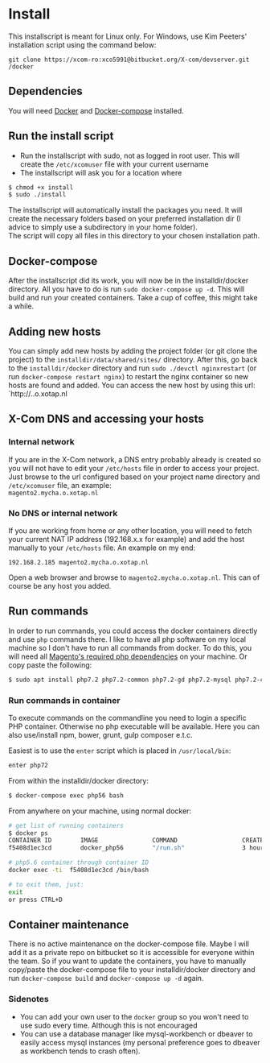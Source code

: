# Install
This installscript is meant for Linux only. For Windows, use Kim Peeters' installation script using the command below:
```
git clone https://xcom-ro:xco5991@bitbucket.org/X-com/devserver.git /docker
```
## Dependencies
You will need [Docker](https://docs.docker.com/install/) and [Docker-compose](https://docs.docker.com/compose/install/) installed.

## Run the install script
* Run the installscript with sudo, not as logged in root user. This will create the `/etc/xcomuser` file with your current username
* The installscript will ask you for a location where 
```bash
$ chmod +x install
$ sudo ./install
```
The installscript will automatically install the packages you need. It will create the necessary folders based on your preferred installation dir (I advice to simply use a subdirectory in your home folder).  
The script will copy all files in this directory to your chosen installation path.

## Docker-compose
After the installscript did its work, you will now be in the installdir/docker directory. All you have to do is run `sudo docker-compose up -d`. This will build and run your created containers. Take a cup of coffee, this might take a while.

## Adding new hosts
You can simply add new hosts by adding the project folder (or git clone the project) to the `installdir/data/shared/sites/` directory. After this, go back to the `installdir/docker` directory and run `sudo ./devctl nginxrestart` (or run `docker-compose restart nginx`) to restart the nginx container so new hosts are found and added. You can access the new host by using this url: `http://<host>.<xcomuser>.o.xotap.nl

## X-Com DNS and accessing your hosts
### Internal network
If you are in the X-Com network, a DNS entry probably already is created so you will not have to edit your `/etc/hosts` file in order to access your project. Just browse to the url configured based on your project name directory and `/etc/xcomuser` file, an example:  
`magento2.mycha.o.xotap.nl`

### No DNS or internal network
If you are working from home or any other location, you will need to fetch your current NAT IP address (192.168.x.x for example) and add the host manually to your `/etc/hosts` file. An example on my end:
```
192.168.2.185 magento2.mycha.o.xotap.nl
```
Open a web browser and browse to `magento2.mycha.o.xotap.nl`. This can of course be any host you added.

## Run commands
In order to run commands, you could access the docker containers directly and use `php` commands there. I like to have all php software on my local machine so I don't have to run all commands from docker. To do this, you will need all [Magento's required php dependencies](https://devdocs.magento.com/guides/v2.3/install-gde/system-requirements-tech.html#required-php-extensions) on your machine.
Or copy paste the following:
```bash
$ sudo apt install php7.2 php7.2-common php7.2-gd php7.2-mysql php7.2-curl php7.2-intl php7.2-xsl php7.2-mbstring php7.2-zip php7.2-bcmath php7.2-iconv php7.2-soap phpunit
```


### Run commands in container
To execute commands on the commandline you need to login a specific PHP container. Otherwise no php executable will be available. Here you can also use/install npm, bower, grunt, gulp composer e.t.c.

Easiest is to use the `enter` script which is placed in `/usr/local/bin`:
```bash
enter php72
```

From within the installdir/docker directory:

```bash
$ docker-compose exec php56 bash
```
From anywhere on your machine, using normal docker:
```bash
# get list of running containers
$ docker ps
CONTAINER ID        IMAGE               COMMAND                  CREATED             STATUS              PORTS               NAMES
f5408d1ec3cd        docker_php56        "/run.sh"                3 hours ago         Up 3 hours                              docker_php56_1

# php5.6 container through container ID
docker exec -ti  f5408d1ec3cd /bin/bash

# to exit them, just:
exit
or press CTRL+D
```

## Container maintenance
There is no active maintenance on the docker-compose file. Maybe I will add it as a private repo on bitbucket so it is accessible for everyone within the team. So if you want to update the containers, you have to manually copy/paste the docker-compose file to your installdir/docker directory and run `docker-compose build` and `docker-compose up -d` again.

### Sidenotes
- You can add your own user to the `docker` group so you won't need to use sudo every time. Although this is not encouraged
- You can use a database manager like mysql-workbench or dbeaver to easily access mysql instances (my personal preference goes to dbeaver as workbench tends to crash often).

